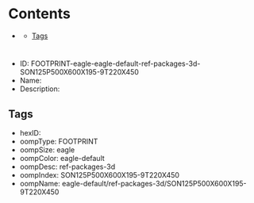 



Contents
========

* [](#)
	* [Tags](#tags)

# 

- ID: FOOTPRINT-eagle-eagle-default-ref-packages-3d-SON125P500X600X195-9T220X450
- Name: 
- Description: 

## Tags

- hexID: 
- oompType: FOOTPRINT
- oompSize: eagle
- oompColor: eagle-default
- oompDesc: ref-packages-3d
- oompIndex: SON125P500X600X195-9T220X450
- oompName: eagle-default/ref-packages-3d/SON125P500X600X195-9T220X450

